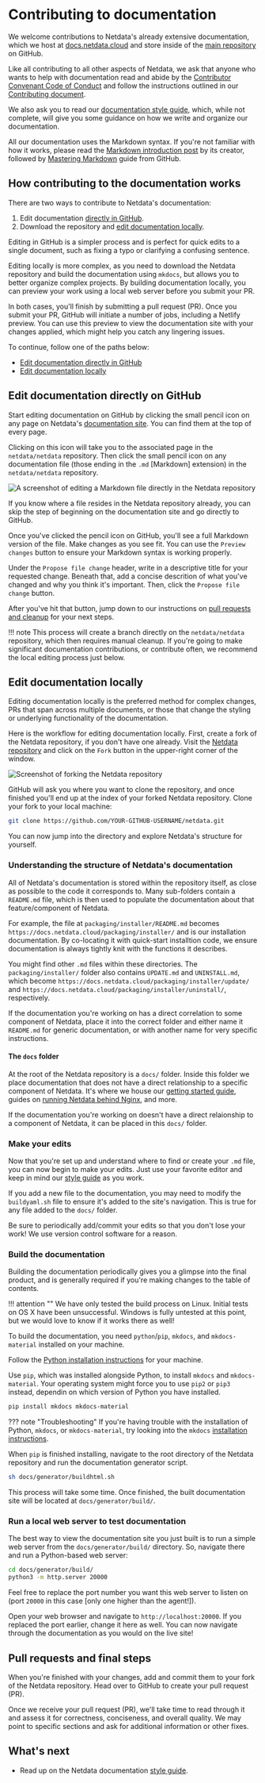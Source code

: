 # Contributing to documentation

We welcome contributions to Netdata's already extensive documentation, 
which we host at [docs.netdata.cloud](https://docs.netdata.cloud/) 
and store inside of the [main repository](https://github.com/netdata/netdata) on GitHub.

Like all contributing to all other aspects of Netdata, we ask that anyone who wants to help with documentation 
read and abide by the [Contributor Convenant Code of Conduct](https://docs.netdata.cloud/code_of_conduct/) 
and follow the instructions outlined in our [Contributing document](../../CONTRIBUTING.md).

We also ask you to read our [documentation style guide](style-guide.md), which, while not complete, 
will give you some guidance on how we write and organize our documentation.

All our documentation uses the Markdown syntax. If you're not familiar with how it works, 
please read the [Markdown introduction post](https://daringfireball.net/projects/markdown/) by its creator, 
followed by [Mastering Markdown](https://guides.github.com/features/mastering-markdown/) guide from GitHub.

## How contributing to the documentation works

There are two ways to contribute to Netdata's documentation: 

1.  Edit documentation [directly in GitHub](#edit-documentation-directly-on-gitHub).
2.  Download the repository and [edit documentation locally](#edit-documentation-locally).

Editing in GitHub is a simpler process and is perfect for quick edits to a single document, 
such as fixing a typo or clarifying a confusing sentence.

Editing locally is more complex, as you need to download the Netdata repository 
and build the documentation using `mkdocs`, but allows you to better organize complex projects. 
By building documentation locally, you can preview your work using a local web server before you submit your PR.

In both cases, you'll finish by submitting a pull request (PR). 
Once you submit your PR, GitHub will initiate a number of jobs, including a Netlify preview. 
You can use this preview to view the documentation site with your changes applied, 
which might help you catch any lingering issues.

To continue, follow one of the paths below:

-   [Edit documentation directly in GitHub](#edit-documentation-directly-on-github)
-   [Edit documentation locally](#edit-documentation-locally)

## Edit documentation directly on GitHub

Start editing documentation on GitHub by clicking the small pencil icon on any page on Netdata's [documentation site](https://docs.netdata.cloud/). 
You can find them at the top of every page.

Clicking on this icon will take you to the associated page in the `netdata/netdata` repository. 
Then click the small pencil icon on any documentation file (those ending in the `.md` [Markdown] extension) in the `netdata/netdata` repository.

![A screenshot of editing a Markdown file directly in the Netdata repository](https://user-images.githubusercontent.com/1153921/59637188-10426d00-910a-11e9-99f2-ec564d6fb7d5.png)

If you know where a file resides in the Netdata repository already, 
you can skip the step of beginning on the documentation site and go directly to GitHub.

Once you've clicked the pencil icon on GitHub, you'll see a full Markdown version of the file. 
Make changes as you see fit. 
You can use the `Preview changes` button to ensure your Markdown syntax is working properly.

Under the `Propose file change` header, write in a descriptive title for your requested change. 
Beneath that, add a concise descrition of what you've changed and why you think it's important. Then, click the `Propose file change` button. 

After you've hit that button, 
jump down to our instructions on [pull requests and cleanup](#pull-requests-and-final-steps) for your next steps. 

!!! note
    This process will create a branch directly on the `netdata/netdata` repository, which then requires manual cleanup. 
    If you're going to make significant documentation contributions, or contribute often, 
    we recommend the local editing process just below.

## Edit documentation locally

Editing documentation locally is the preferred method for complex changes, PRs that span across multiple documents, 
or those that change the styling or underlying functionality of the documentation.

Here is the workflow for editing documentation locally. First, create a fork of the Netdata repository, 
if you don't have one already. Visit the [Netdata repository](https://github.com/netdata/netdata) 
and click on the `Fork` button in the upper-right corner of the window.

![Screenshot of forking the Netdata repository](https://user-images.githubusercontent.com/1153921/59873572-25f5a380-9351-11e9-92a4-a681fe4a2ed9.png)

GitHub will ask you where you want to clone the repository, 
and once finished you'll end up at the index of your forked Netdata repository. 
Clone your fork to your local machine:

```bash
git clone https://github.com/YOUR-GITHUB-USERNAME/netdata.git
```

You can now jump into the directory and explore Netdata's structure for yourself.

### Understanding the structure of Netdata's documentation

All of Netdata's documentation is stored within the repository itself, as close as possible to the code it 
corresponds to. Many sub-folders contain a `README.md` file, 
which is then used to populate the documentation about that feature/component of Netdata.

For example, the file at `packaging/installer/README.md` becomes `https://docs.netdata.cloud/packaging/installer/` 
and is our installation documentation. By co-locating it with quick-start installtion code, 
we ensure documentation is always tightly knit with the functions it describes.

You might find other `.md` files within these directories. The `packaging/installer/` folder also contains `UPDATE.md` 
and `UNINSTALL.md`, which become `https://docs.netdata.cloud/packaging/installer/update/` 
and `https://docs.netdata.cloud/packaging/installer/uninstall/`, respectively.

If the documentation you're working on has a direct correlation to some component of Netdata, place it into the correct 
folder and either name it `README.md` for generic documentation, or with another name for very specific instructions.

#### The `docs` folder

At the root of the Netdata repository is a `docs/` folder. Inside this folder we place documentation that does not 
have a direct relationship to a specific component of Netdata. It's where we house our [getting started guide](../GettingStarted.md), 
guides on [running Netdata behind Nginx](../Running-behind-nginx.md), and more.

If the documentation you're working on doesn't have a direct relaionship to a component of Netdata, 
it can be placed in this `docs/` folder.

### Make your edits

Now that you're set up and understand where to find or create your `.md` file, you can now begin to make your edits. 
Just use your favorite editor and keep in mind our [style guide](style-guide.md) as you work.

If you add a new file to the documentation, you may need to modify the `buildyaml.sh` file to ensure 
it's added to the site's navigation. This is true for any file added to the `docs/` folder.

Be sure to periodically add/commit your edits so that you don't lose your work! 
We use version control software for a reason.

### Build the documentation

Building the documentation periodically gives you a glimpse into the final product, and is generally required 
if you're making changes to the table of contents.

!!! attention ""
    We have only tested the build process on Linux. Initial tests on OS X have been unsuccessful. 
    Windows is fully untested at this point, but we would love to know if it works there as well!

To build the documentation, you need `python`/`pip`, `mkdocs`, and `mkdocs-material` installed on your machine.

Follow the [Python installation instructions](https://www.python.org/downloads/) for your machine.

Use `pip`, which was installed alongside Python, to install `mkdocs` and `mkdocs-material`. 
Your operating system might force you to use `pip2` or `pip3` instead, 
dependin on which version of Python you have installed.

```bash
pip install mkdocs mkdocs-material
```

??? note "Troubleshooting"
    If you're having trouble with the installation of Python, `mkdocs`, or `mkdocs-material`, try looking into the `mkdocs` [installation instructions](https://squidfunk.github.io/mkdocs-material/getting-started/#installation).

When `pip` is finished installing, navigate to the root directory of the Netdata repository 
and run the documentation generator script.

```bash
sh docs/generator/buildhtml.sh
```

This process will take some time. Once finished, the built documentation site will be located at `docs/generator/build/`.

### Run a local web server to test documentation

The best way to view the documentation site you just built is to run a simple web server from the `docs/generator/build/` directory. 
So, navigate there and run a Python-based web server:

```sh
cd docs/generator/build/
python3 -m http.server 20000
```

Feel free to replace the port number you want this web server to listen on (port `20000` in this case [only one higher than the agent!]).

Open your web browser and navigate to `http://localhost:20000`. 
If you replaced the port earlier, change it here as well. 
You can now navigate through the documentation as you would on the live site!

## Pull requests and final steps

When you're finished with your changes, add and commit them to your fork of the Netdata repository. 
Head over to GitHub to create your pull request (PR).

Once we receive your pull request (PR), we'll take time to read through it and assess it for correctness, conciseness, 
and overall quality. 
We may point to specific sections and ask for additional information or other fixes.

## What's next

-   Read up on the Netdata documentation [style guide](style-guide.md).
